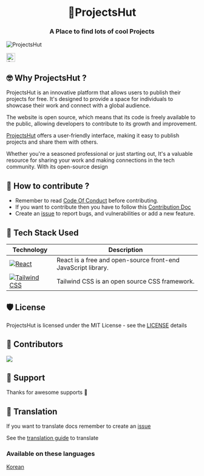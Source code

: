 <div align="center">
<h1>🥑ProjectsHut</h1> 
<h3>A Place to find lots of cool Projects</h3>
</div>

![ProjectsHut](/images/projectshut.png)

<a href="https://gitpod.io/#https://github.com/priyankarpal/ProjectsHut">
  <img
    src="https://img.shields.io/badge/Contribute%20with-Gitpod-908a85?logo=gitpod"
    alt="Contribute with Gitpod" height="23px"
  />
</a>

## 🤓 Why ProjectsHut ?

ProjectsHut is an innovative platform that allows users to publish their projects for free. It's designed to provide a space for individuals to showcase their work and connect with a global audience. 

The website is open source, which means that its code is freely available to the public, allowing developers to contribute to its growth and improvement.

[ProjectsHut](https://projectshut.vercel.app) offers a user-friendly interface, making it easy to publish projects and share them with others. 

Whether you're a seasoned professional or just starting out, It's a valuable resource for sharing your work and making connections in the tech community. With its open-source design

## 🤔 How to contribute ?

- Remember to read [Code Of Conduct](https://github.com/priyankarpal/ProjectsHut/blob/main/CODE_OF_CONDUCT.md) before contributing.
- If you want to contribute then you have to follow this [Contribution Doc](/contributing.md)
- Create an [issue](https://github.com/priyankarpal/ProjectsHut/issues/new/choose) to report bugs, and vulnerabilities or add a new feature.

## 🧰 Tech Stack Used

| Technology                                                                                                                                           | Description                                                   |
| ---------------------------------------------------------------------------------------------------------------------------------------------------- | ------------------------------------------------------------- |
| [![React](https://img.shields.io/badge/-React-blue?style=flat-square&logo=react&logoColor=white)](https://reactjs.org/)                              | React is a free and open-source front-end JavaScript library. |
| [![Tailwind CSS](https://img.shields.io/badge/-Tailwind%20CSS-38B2AC?style=flat-square&logo=tailwind-css&logoColor=white)](https://tailwindcss.com/) | Tailwind CSS is an open source CSS framework.                 |

## 🛡️ License

ProjectsHut is licensed under the MIT License - see the [LICENSE](https://github.com/priyankarpal/ProjectsHut/blob/main/LICENSE) details

## 🤝 Contributors

<a href="https://github.com/priyankarpal/ProjectsHut/graphs/contributors">
  <img src="https://contrib.rocks/image?repo=priyankarpal/ProjectsHut" />
</a>

## 🙏 Support

Thanks for awesome supports 🙏

## 📙 Translation
If you want to translate docs remember to create an [issue](https://github.com/priyankarpal/ProjectsHut/issues/new?assignees=&labels=Translate&template=translation-.md&title=+Translate)

See the [translation guide](https://github.com/priyankarpal/ProjectsHut/blob/main/translations/translation_guide.md) to translate

### Available on these languages

[Korean](https://github.com/priyankarpal/ProjectsHut/tree/main/translations/Korean)
